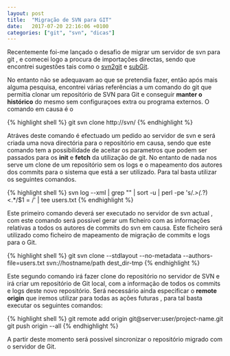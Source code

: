 ```yaml
---
layout: post
title:  "Migração de SVN para GIT"
date:   2017-07-20 22:16:06 +0100
categories: ["git", "svn", "dicas"]
---
```


Recentemente foi-me lançado o desafio de migrar um servidor de svn para git , e comecei logo a procura de importações directas,
sendo que encontrei sugestões tais como o  [svn2git](https://github.com/nirvdrum/svn2git/ "svn2git") e [subGit](http://subgit.com/,"subit").

No entanto não se adequavam ao que se pretendia fazer, então após mais alguma pesquisa, encontrei várias referências a um comando do git que permitia
clonar um repositório de SVN para Git e conseguir **manter o histórico** do mesmo sem configuraçoes extra ou programa externos. O comando em causa é o

{% highlight shell %}
git svn clone http://svn/
{% endhighlight %}

Atráves deste comando é efectuado um pedido ao servidor de svn e será criada uma nova directória para o repositório em causa, sendo que este comando tem a possibilidade de aceitar os parametros que podem ser passados para os **init** e **fetch** da utilização de git.
No entanto de nada nos serve um clone de um
repositório sem os logs e o mapeamento dos autores dos commits para o sistema que está a ser utilizado. Para tal basta utilizar os seguintes comandos.

{% highlight shell %}
svn log --xml | grep "<author>" | sort -u | perl -pe 's/.*>(.*?)<.*/$1 = /' | tee users.txt
{% endhighlight %}

Este primeiro comando deverá ser executado no servidor de svn actual , com este comando será possivel gerar um ficheiro com as informações relativas a todos
os autores de commits do svn em causa. Este ficheiro será utilizado como ficheiro de mapeamento de migração de commits e logs para o Git.

{% highlight shell %}
git svn clone --stdlayout --no-metadata --authors-file=users.txt svn://hostname/path dest_dir-tmp
{% endhighlight %}

Este segundo comando irá fazer clone do repositório no servidor de SVN e irá criar um repositório de Git local, com a informação de todos os commits e logs deste novo repositório.
Será necessário ainda especificar o **remote origin** que iremos utilizar para todas as ações futuras , para tal basta executar os seguintes comandos:

{% highlight shell %}
git remote add origin git@server:user/project-name.git
git push origin --all
{% endhighlight %}


A partir deste momento será possivel sincronizar o repositório migrado com o servidor de Git.